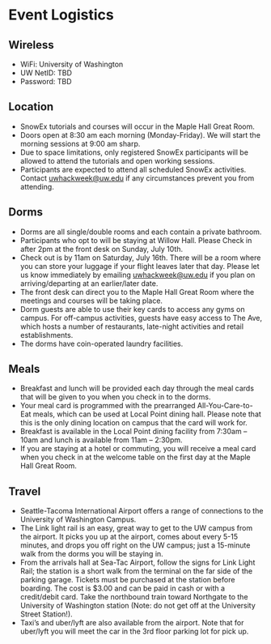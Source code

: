 # Event Logistics

## Wireless

* WiFi: University of Washington
* UW NetID: TBD
* Password: TBD

## Location

* SnowEx tutorials and courses will occur in the Maple Hall Great Room.
* Doors open at 8:30 am each morning (Monday-Friday). We will start the morning sessions at 9:00 am sharp.
* Due to space limitations, only registered SnowEx participants will be allowed to attend the tutorials and open working sessions.
* Participants are expected to attend all scheduled SnowEx activities. Contact uwhackweek@uw.edu if any circumstances prevent you from attending.

## Dorms

* Dorms are all single/double rooms and each contain a private bathroom.
* Participants who opt to will be staying at  Willow Hall. Please Check in after 2pm at the front desk on Sunday, July 10th.
* Check out is by 11am on Saturday, July 16th. There will be a room where you can store your luggage if your flight leaves later that day. Please let us know immediately by emailing uwhackweek@uw.edu if you plan on arriving/departing at an earlier/later date. 
* The front desk can direct you to the Maple Hall Great Room where the meetings and courses will be taking place. 
* Dorm guests are able to use their key cards to access any gyms on campus. For off-campus activities, guests have easy access to The Ave, which hosts a number of restaurants, late-night activities and retail establishments. 
* The dorms have coin-operated laundry facilities.

## Meals

* Breakfast and lunch will be provided each day through the meal cards that will be given to you when you check in to the dorms. 
* Your meal card is programmed with the prearranged All-You-Care-to-Eat meals, which can be used at Local Point dining hall. Please note that this is the only dining location on campus that the card will work for. 
* Breakfast is available in the Local Point dining facility from 7:30am – 10am and lunch is available from 11am – 2:30pm.
* If you are staying at a hotel or commuting, you will receive a meal card when you check in at the welcome table on the first day at the Maple Hall Great Room.  

## Travel

* Seattle-Tacoma International Airport offers a range of connections to the University of Washington Campus.
* The Link light rail is an easy, great way to get to the UW campus from the airport. It picks you up at the airport, comes about every 5-15 minutes, and drops you off right on the UW campus; just a 15-minute walk from the dorms you will be staying in.
* From the arrivals hall at Sea-Tac Airport, follow the signs for Link Light Rail; the station is a short walk from the terminal on the far side of the parking garage. Tickets must be purchased at the station before boarding. The cost is $3.00 and can be paid in cash or with a credit/debit card. Take the northbound train toward Northgate to the University of Washington station (Note: do not get off at the University Street Station!). 
* Taxi’s and uber/lyft are also available from the airport. Note that for uber/lyft you will meet the car in the 3rd floor parking lot for pick up.
